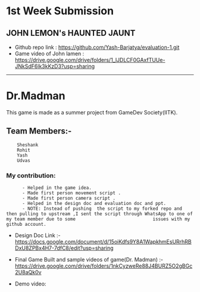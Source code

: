 # 1st Week Submission
## JOHN LEMON's HAUNTED JAUNT 

- Github repo link : https://github.com/Yash-Barjatya/evaluation-1.git
- Game video  of John lamen : https://drive.google.com/drive/folders/1_lJDLCF0GAxfTUUe-JNkSdF6lk3kKzD3?usp=sharing

***

# Dr.Madman
This game is made as a summer project from GameDev Society(IITK).

## Team Members:- 

		Sheshank
		Rohit
		Yash
		Udvas
		
### My contribution: 
		  - Helped in the game idea. 
		  - Made first person movement script .
		  - Made first person camera script .
		  - Helped in the design doc and evaluation doc and ppt.
		  - NOTE: Instead of pushing  the script to my forked repo and then pulling to upstream ,I sent the script through WhatsApp to one of my team member due to some                             issues with my github account.

- Design Doc Link :- https://docs.google.com/document/d/15oiKdfs9Y8A1WapkhmEsURrhRBDxU8ZPBx4H7-7dfC8/edit?usp=sharing

- Final Game Built and sample videos of game(Dr. Madman) :- https://drive.google.com/drive/folders/1nkCyzweRe88J4BURZ5O2gBGc2U8aQk0v

- Demo video:



